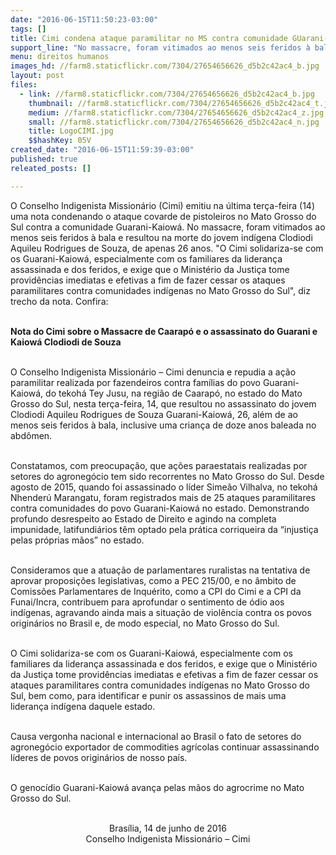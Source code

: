 ```yaml
---
date: "2016-06-15T11:50:23-03:00"
tags: []
title: Cimi condena ataque paramilitar no MS contra comunidade GUarani-Kaiowá
support_line: "No massacre, foram vitimados ao menos seis feridos à bala e resultou na morte do jovem indígena Clodiodi Aquileu Rodrigues de Souza, de apenas 26 anos."
menu: direitos humanos
images_hd: //farm8.staticflickr.com/7304/27654656626_d5b2c42ac4_b.jpg
layout: post
files:
  - link: //farm8.staticflickr.com/7304/27654656626_d5b2c42ac4_b.jpg
    thumbnail: //farm8.staticflickr.com/7304/27654656626_d5b2c42ac4_t.jpg
    medium: //farm8.staticflickr.com/7304/27654656626_d5b2c42ac4_z.jpg
    small: //farm8.staticflickr.com/7304/27654656626_d5b2c42ac4_n.jpg
    title: LogoCIMI.jpg
    $$hashKey: 05V
created_date: "2016-06-15T11:59:39-03:00"
published: true
releated_posts: []

---
```

<p>O Conselho Indigenista Mission&aacute;rio (Cimi) emitiu na &uacute;ltima ter&ccedil;a-feira (14) uma nota condenando o ataque covarde de pistoleiros no Mato Grosso do Sul contra a comunidade Guarani-Kaiow&aacute;. No massacre, foram vitimados ao menos seis feridos &agrave; bala e resultou na morte do jovem ind&iacute;gena Clodiodi Aquileu Rodrigues de Souza, de apenas 26 anos. &quot;O Cimi solidariza-se com os Guarani-Kaiow&aacute;, especialmente com os familiares da lideran&ccedil;a assassinada e dos feridos, e exige que o Minist&eacute;rio da Justi&ccedil;a tome provid&ecirc;ncias imediatas e efetivas a fim de fazer cessar os ataques paramilitares contra comunidades ind&iacute;genas no Mato Grosso do Sul&quot;, diz trecho da nota. Confira:</p>

<p><br />
<strong>Nota do Cimi sobre o Massacre de Caarap&oacute; e o assassinato do Guarani e Kaiow&aacute; Clodiodi de Souza</strong></p>

<p><br />
O Conselho Indigenista Mission&aacute;rio &ndash; Cimi denuncia e repudia a a&ccedil;&atilde;o paramilitar realizada por fazendeiros contra fam&iacute;lias do povo Guarani-Kaiow&aacute;, do tekoh&aacute; Tey Jusu, na regi&atilde;o de Caarap&oacute;, no estado do Mato Grosso do Sul, nesta ter&ccedil;a-feira, 14, que resultou no assassinato do jovem Clodiodi Aquileu Rodrigues de Souza Guarani-Kaiow&aacute;, 26, al&eacute;m de ao menos seis feridos &agrave; bala, inclusive uma crian&ccedil;a de doze anos baleada no abd&ocirc;men.</p>

<p><br />
Constatamos, com preocupa&ccedil;&atilde;o, que a&ccedil;&otilde;es paraestatais realizadas por setores do agroneg&oacute;cio tem sido recorrentes no Mato Grosso do Sul. Desde agosto de 2015, quando foi assassinado o l&iacute;der Sime&atilde;o Vilhalva, no tekoh&aacute; Nhender&uacute; Marangatu, foram registrados mais de 25 ataques paramilitares contra comunidades do povo Guarani-Kaiow&aacute; no estado. Demonstrando profundo desrespeito ao Estado de Direito e agindo na completa impunidade, latifundi&aacute;rios t&ecirc;m optado pela pr&aacute;tica corriqueira da &ldquo;injusti&ccedil;a pelas pr&oacute;prias m&atilde;os&rdquo; no estado.</p>

<p><br />
Consideramos que a atua&ccedil;&atilde;o de parlamentares ruralistas na tentativa de aprovar proposi&ccedil;&otilde;es legislativas, como a PEC 215/00, e no &acirc;mbito de Comiss&otilde;es Parlamentares de Inqu&eacute;rito, como a CPI do Cimi e a CPI da Funai/Incra, contribuem para aprofundar o sentimento de &oacute;dio aos ind&iacute;genas, agravando ainda mais a situa&ccedil;&atilde;o de viol&ecirc;ncia contra os povos origin&aacute;rios no Brasil e, de modo especial, no Mato Grosso do Sul.</p>

<p><br />
O Cimi solidariza-se com os Guarani-Kaiow&aacute;, especialmente com os familiares da lideran&ccedil;a assassinada e dos feridos, e exige que o Minist&eacute;rio da Justi&ccedil;a tome provid&ecirc;ncias imediatas e efetivas a fim de fazer cessar os ataques paramilitares contra comunidades ind&iacute;genas no Mato Grosso do Sul, bem como, para identificar e punir os assassinos de mais uma lideran&ccedil;a ind&iacute;gena daquele estado.</p>

<p><br />
Causa vergonha nacional e internacional ao Brasil o fato de setores do agroneg&oacute;cio exportador de commodities agr&iacute;colas continuar assassinando l&iacute;deres de povos origin&aacute;rios de nosso pa&iacute;s.</p>

<p><br />
O genoc&iacute;dio Guarani-Kaiow&aacute; avan&ccedil;a pelas m&atilde;os do agrocrime no Mato Grosso do Sul.</p>

<p style="text-align: center;"><br />
Bras&iacute;lia, 14 de junho de 2016<br />
Conselho Indigenista Mission&aacute;rio &ndash; Cimi</p>
